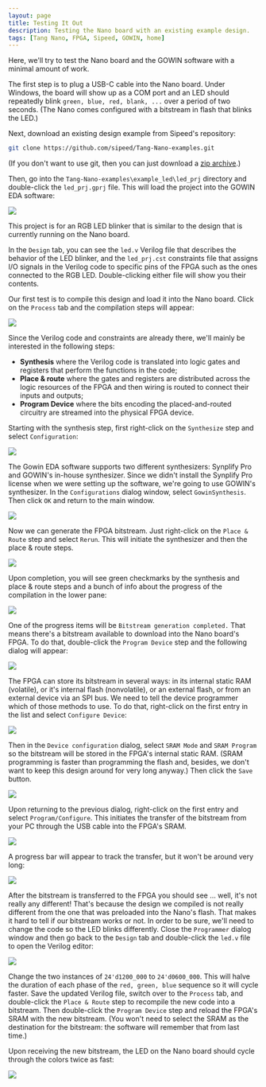 ```yaml
---
layout: page
title: Testing It Out
description: Testing the Nano board with an existing example design.
tags: [Tang Nano, FPGA, Sipeed, GOWIN, home]
---
```


Here, we'll try to test the Nano board and the GOWIN software with a minimal amount of work.

The first step is to plug a USB-C cable into the Nano board.
Under Windows, the board will show up as a COM port and
an LED should repeatedly blink `green, blue, red, blank, ...` over a period of two seconds.
(The Nano comes configured with a bitstream in flash that blinks the LED.)

Next, download an existing design example from Sipeed's repository:

```bash
git clone https://github.com/sipeed/Tang-Nano-examples.git
```

(If you don't want to use git, then you can just download a [zip archive](https://github.com/sipeed/Tang-Nano-examples/archive/master.zip).)

Then, go into the `Tang-Nano-examples\example_led\led_prj` directory and double-click the `led_prj.gprj` file.
This will load the project into the GOWIN EDA software:

![]({{site.url}}/images/testing_it_out/initial_screen.png)

This project is for an RGB LED blinker that is similar to the design that is currently
running on the Nano board.

In the `Design` tab, you can see the `led.v` Verilog file that describes the behavior of the LED blinker,
and the `led_prj.cst` constraints file that assigns I/O signals in the Verilog code to specific pins of the FPGA
such as the ones connected to the RGB LED.
Double-clicking either file will show you their contents.

Our first test is to compile this design and load it into the Nano board.
Click on the `Process` tab and the compilation steps will appear:

![]({{site.url}}/images/testing_it_out/compilation_steps.png)

Since the Verilog code and constraints are already there, we'll mainly be interested in the
following steps:

* **Synthesis** where the Verilog code is translated into logic gates and registers that perform
  the functions in the code;
* **Place & route** where the gates and registers are distributed across the logic resources of the
  FPGA and then wiring is routed to connect their inputs and outputs;
* **Program Device** where the bits encoding the placed-and-routed circuitry
  are streamed into the physical FPGA device.

Starting with the synthesis step, first right-click on the `Synthesize` step and
select `Configuration`:

![]({{site.url}}/images/testing_it_out/synth_configuration.png)

The Gowin EDA software supports two different synthesizers:
Synplify Pro and GOWIN's in-house synthesizer.
Since we didn't install the Synplify Pro license when we were setting up the software,
we're going to use GOWIN's synthesizer.
In the `Configurations` dialog window, select `GowinSynthesis`.
Then click `OK` and return to the main window.

![]({{site.url}}/images/testing_it_out/select_gowin_synth.png)

Now we can generate the FPGA bitstream.
Just right-click on the `Place & Route` step and select `Rerun`.
This will initiate the synthesizer and then the place & route steps.

![]({{site.url}}/images/testing_it_out/initiate_synth_place_route.png)

Upon completion, you will see green checkmarks by the synthesis and place & route steps
and a bunch of info about the progress of the compilation in the lower pane:

![]({{site.url}}/images/testing_it_out/synth_place_route_done.png)

One of the progress items will be `Bitstream generation completed.`
That means there's a bitstream available to download into the Nano board's FPGA.
To do that, double-click the `Program Device` step and the following dialog will appear:

![]({{site.url}}/images/testing_it_out/programming_dialog.png)

The FPGA can store its bitstream in several ways: in its internal static RAM (volatile),
or it's internal flash (nonvolatile), or an external flash, or from an external device
via an SPI bus.
We need to tell the device programmer which of those methods to use.
To do that, right-click on the first entry in the list and select `Configure Device`:

![]({{site.url}}/images/testing_it_out/configure_device.png)

Then in the `Device configuration` dialog, select `SRAM Mode` and `SRAM Program`
so the bitstream will be stored in the FPGA's internal static RAM.
(SRAM programming is faster than programming the flash and, besides, we don't want to keep
this design around for very long anyway.)
Then click the `Save` button.

![]({{site.url}}/images/testing_it_out/select_SRAM_config.png)

Upon returning to the previous dialog, right-click on the first entry and select `Program/Configure`.
This initiates the transfer of the bitstream from your PC through the USB cable into the FPGA's SRAM.

![]({{site.url}}/images/testing_it_out/start_programming.png)

A progress bar will appear to track the transfer, but it won't be around very long:

![]({{site.url}}/images/testing_it_out/config_progress.png)

After the bitstream is transferred to the FPGA you should see ... well, it's not really any different!
That's because the design we compiled is not really different from the one that was preloaded into
the Nano's flash.
That makes it hard to tell if our bitstream works or not.
In order to be sure, we'll need to change the code so the LED blinks differently.
Close the `Programmer` dialog window and then go back to the `Design` tab and
double-click the `led.v` file to open the Verilog editor:

![]({{site.url}}/images/testing_it_out/edit_verilog.png)

Change the two instances of `24'd1200_000` to `24'd0600_000`.
This will halve the duration of each phase of the `red, green, blue` sequence so it will cycle faster.
Save the updated Verilog file, switch over to the `Process` tab, and double-click the
`Place & Route` step to recompile the new code into a bitstream.
Then double-click the `Program Device` step and reload the FPGA's SRAM with the new bitstream.
(You won't need to select the SRAM as the destination for the bitstream: the software will
remember that from last time.)

Upon receiving the new bitstream, the LED on the Nano board should cycle through the colors
twice as fast:

![]({{site.url}}/images/testing_it_out/led_cycle.gif)
